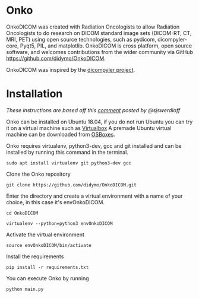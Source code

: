 # Onko
OnkoDICOM was created with Radiation Oncologists to allow Radiation Oncologists to do research on DICOM standard image sets (DICOM-RT, CT, MRI, PET) using open source technologies, such as pydicom, dicompyler-core, Pyqt5, PIL, and matplotlib. OnkoDICOM is cross platform, open source software, and welcomes contributions from the wider community via GitHub https://github.com/didymo/OnkoDICOM.

OnkoDICOM was inspired by the [dicompyler project](https://github.com/bastula/dicompyler).


# Installation
*These instructions are based off this
[comment](https://github.com/didymo/OnkoDICOM/issues/7#issuecomment-552151910)
posted by @sjswerdloff*

Onko can be installed on Ubuntu 18.04, if you do not run Ubuntu you can 
try it on a virtual machine such as [Virtualbox](https://www.virtualbox.org/) 
A premade Ubuntu virtual machine can be downloaded from 
[OSBoxes](https://www.osboxes.org/).

Onko requires virtualenv, python3-dev, gcc and git installed and can be
installed by running this command in the terminal.

`sudo apt install virtualenv git python3-dev gcc`

Clone the Onko repository

`git clone https://github.com/didymo/OnkoDICOM.git`

Enter the directory and create a virtual environment with a name of
your choice, in this case it's envOnkoDICOM.

`cd OnkoDICOM`

`virtualenv --python=python3 envOnkoDICOM`

Activate the virtual environment

`source envOnkoDICOM/bin/activate`

Install the requirements

`pip install -r requirements.txt`

You can execute Onko by running

`python main.py`
